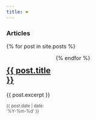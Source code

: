 ```yaml
---
title: ❤
---
```


<style>
  article {
    display: inline-block;
    width: 25%;
    vertical-align: top;
  }
  article time {
    font-size: .8em;
    opacity: .8;
  }
</style>

### Articles
{% for post in site.posts %}
<article>
  <h1><a href="{{ post.url }}">{{ post.title }}</a></h1>
  <p>{{ post.excerpt }}</p>
  <p><time>{{ post.date | date: '%Y-%m-%d' }}</time></p>
</article>
{% endfor %}
